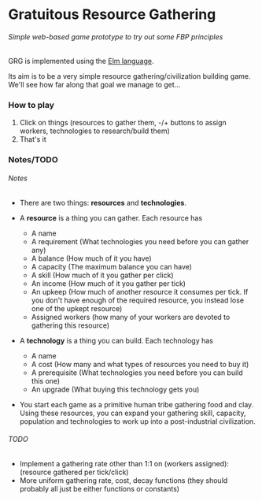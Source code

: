 # Gratuitous Resource Gathering
###### Simple web-based game prototype to try out some FBP principles

GRG is implemented using the [Elm language](http://elm-lang.org/).

Its aim is to be a very simple resource gathering/civilization building game. We'll see how far along that goal we manage to get...

### How to play

1. Click on things (resources to gather them, -/+ buttons to assign workers, technologies to research/build them)
2. That's it

### Notes/TODO
###### Notes
- There are two things: **resources** and **technologies**.
- A **resource** is a thing you can gather. Each resource has
	- A name
	- A requirement (What technologies you need before you can gather any)
	- A balance (How much of it you have)
	- A capacity (The maximum balance you can have)
	- A skill (How much of it you gather per click)
	- An income (How much of it you gather per tick)
	- An upkeep (How much of another resource it consumes per tick. If you don't have enough of the required resource, you instead lose one of the upkept resource)
	- Assigned workers (how many of your workers are devoted to gathering this resource)
- A **technology** is a thing you can build. Each technology has
	- A name
	- A cost (How many and what types of resources you need to buy it)
	- A prerequisite (What technologies you need before you can build this one)
	- An upgrade (What buying this technology gets you)

- You start each game as a primitive human tribe gathering food and clay. Using these resources, you can expand your gathering skill, capacity, population and technologies to work up into a post-industrial civilization.

###### TODO
- Implement a gathering rate other than 1:1 on (workers assigned):(resource gathered per tick/click)
- More uniform gathering rate, cost, decay functions (they should probably all just be either functions or constants)
